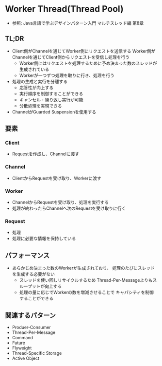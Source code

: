 # Worker Thread(Thread Pool)
- 参照: Java言語で学ぶデザインパターン入門 マルチスレッド編 第8章

## TL;DR
- Client側がChannelを通じてWorker側にリクエストを送信する
  Worker側がChannelを通じてClient側からリクエストを受信し処理を行う
  - Worker側にはリクエストを処理するために予め決まった数のスレッドが生成されている
  - Workerが一つずつ処理を取りに行き、処理を行う
- 処理の生成と実行を分離する
  - 応答性が向上する
  - 実行順序を制御することができる
  - キャンセル・繰り返し実行が可能
  - 分散処理を実現できる
- ChannelがGuarded Suspensionを使用する

## 要素
### Client
- Requestを作成し、Channelに渡す

### Channel
- ClientからRequestを受け取り、Workerに渡す

### Worker
- ChannelからRequestを受け取り、処理を実行する
- 処理が終わったらChannelへ次のRequestを受け取りに行く

### Request
- 処理
- 処理に必要な情報を保持している

## パフォーマンス
- あらかじめ決まった数のWorkerが生成されており、
  処理のたびにスレッドを生成する必要がない
  - スレッドを使い回しリサイクルするため
    Thread-Per-Messageよりもスループットが向上する
  - 処理の量に応じでWorkerの数を増減させることで
    キャパシティを制御することができる

## 関連するパターン
- Produer-Consumer
- Thread-Per-Message
- Command
- Future
- Flyweight
- Thread-Specific Storage
- Active Object
